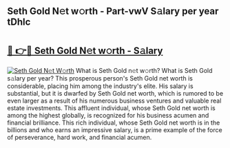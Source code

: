 ## Seth Gold N𝚎t w𝚘rth - Part-vwV S𝚊lary per year tDhlc

# <h2><a href="http://gc1jsm.nevu.top/?p=Seth+Gold">🔗 👉🔴 Seth Gold N𝚎t w𝚘rth - S𝚊lary</a></h2>

[![Seth Gold N𝚎t W𝚘rth](https://i.imgur.com/Oavwk0R.jpeg)](http://gc1jsm.nevu.top/?p=Seth+Gold)
What is Seth Gold n𝚎t w𝚘rth? What is Seth Gold s𝚊lary per year?
This prosperous person's Seth Gold net worth is considerable, placing him among the industry's elite. His salary is substantial, but it is dwarfed by Seth Gold net worth, which is rumored to be even larger as a result of his numerous business ventures and valuable real estate investments. This affluent individual, whose Seth Gold net worth is among the highest globally, is recognized for his business acumen and financial brilliance. This rich individual, whose Seth Gold net worth is in the billions and who earns an impressive salary, is a prime example of the force of perseverance, hard work, and financial acumen.
